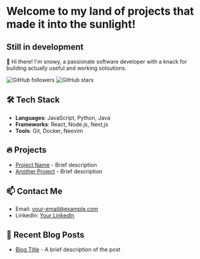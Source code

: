# Welcome to my land of projects that made it into the sunlight!
## Still in development

👋 Hi there! I'm snowy, a passionate software developer with a knack for building actually useful and working soloutions.

![GitHub followers](https://img.shields.io/github/followers/snowyru?label=Follow&style=social)
![GitHub stars](https://img.shields.io/github/stars/snowyru?label=Stars&style=social)

## 🛠️ Tech Stack
- **Languages**: JavaScript, Python, Java
- **Frameworks**: React, Node.js, Next,js
- **Tools**: Git, Docker, Neovim

## 🔥 Projects
- [Project Name](https://github.com/your-username/project-name) - Brief description
- [Another Project](https://github.com/your-username/another-project) - Brief description

## 📫 Contact Me
- Email: [your-email@example.com](mailto:shahied@mrrustin.com)
- LinkedIn: [Your LinkedIn](https://linkedin.com/in/snowyru)

## 📝 Recent Blog Posts
- [Blog Title](https://mrrustin.com) - A brief description of the post
